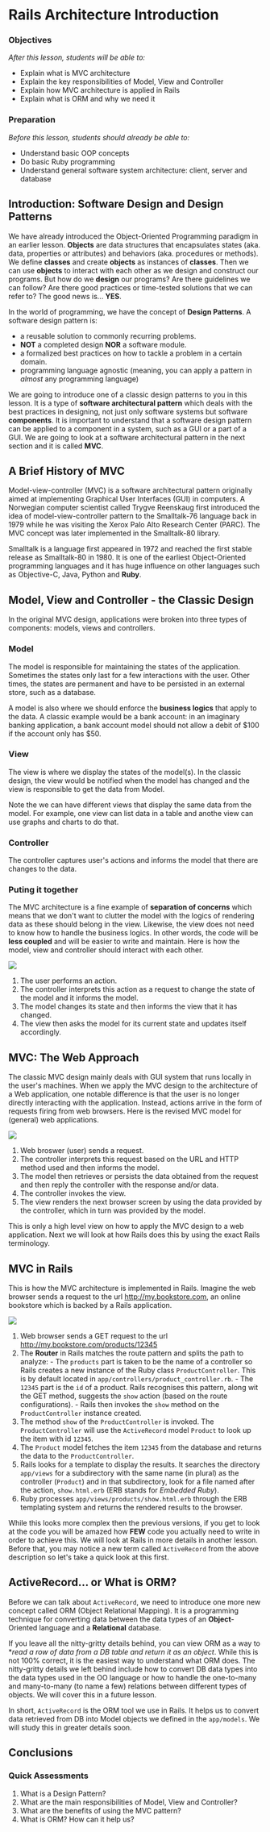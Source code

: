 # Rails Architecture Introduction

### Objectives
*After this lesson, students will be able to:*
  - Explain what is MVC architecture
  - Explain the key responsibilities of Model, View and Controller
  - Explain how MVC architecture is applied in Rails
  - Explain what is ORM and why we need it

### Preparation
*Before this lesson, students should already be able to:*
  - Understand basic OOP concepts
  - Do basic Ruby programming
  - Understand general software system architecture: client, server and database

## Introduction: Software Design and Design Patterns

We have already introduced the Object-Oriented Programming paradigm in an earlier lesson. **Objects** are data structures that encapsulates states (aka. data, properties or attributes) and behaviors (aka. procedures or methods). We define **classes** and create **objects** as instances of **classes**. Then we can use **objects** to interact with each other as we design and construct our programs. But how do we **design** our programs? Are there guidelines we can follow? Are there good practices or time-tested solutions that we can refer to? The good news is... **YES**.

In the world of programming, we have the concept of **Design Patterns**. A software design pattern is:
  - a reusable solution to commonly recurring problems. 
  - **NOT** a completed design **NOR** a software module.
  - a formalized best practices on how to tackle a problem in a certain domain.
  - programming language agnostic (meaning, you can apply a pattern in _almost_ any programming language)

We are going to introduce one of a classic design patterns to you in this lesson. It is a type of **software architectural pattern** which deals with the best practices in designing, not just only software systems but software **components**. It is important to understand that a software design pattern can be applied to a component in a system, such as a GUI or a part of a GUI. We are going to look at a software architectural pattern in the next section and it is called **MVC**.

## A Brief History of MVC
Model-view-controller (MVC) is a software architectural pattern originally aimed at implementing Graphical User Interfaces (GUI) in computers. A Norwegian computer scientist called Trygve Reenskaug first introduced the idea of model-view-controller pattern to the Smalltalk-76 language back in 1979 while he was visiting the Xerox Palo Alto Research Center (PARC). The MVC concept was later implemented in the Smalltalk-80 library.

Smalltalk is a language first appeared in 1972 and reached the first stable release as Smalltalk-80 in 1980. It is one of the earliest Object-Oriented programming languages and it has huge influence on other languages such as Objective-C, Java, Python and **Ruby**.

## Model, View and Controller - the Classic Design
In the original MVC design, applications were broken into three types of components: models, views and controllers. 

### Model

The model is responsible for maintaining the states of the application. Sometimes the states only last for a few interactions with the user. Other times, the states are permanent and have to be persisted in an external store, such as a database.

A model is also where we should enforce the **business logics** that apply to the data. A classic example would be a bank account: in an imaginary banking application, a bank account model should not allow a debit of $100 if the account only has $50. 

### View

The view is where we display the states of the model(s). In the classic design, the view would be notified when the model has changed and the view is responsible to get the data from Model. 

Note the we can have different views that display the same data from the model. For example, one view can list data in a table and anothe view can use graphs and charts to do that.

### Controller

The controller captures user's actions and informs the model that there are changes to the data. 

### Puting it together
The MVC architecture is a fine example of **separation of concerns** which means that we don't want to clutter the model with the logics of rendering data as these should belong in the view. Likewise, the view does not need to know how to  handle the business logics. In other words, the code will be **less coupled** and will be easier to write and maintain. Here is how the model, view and controller should interact with each other.

  ![](images/classic.png)

  1. The user performs an action.
  1. The controller interprets this action as a request to change the state of the model and it informs the model.
  1. The model changes its state and then informs the view that it has changed.
  1. The view then asks the model for its current state and updates itself accordingly.

## MVC: The Web Approach
The classic MVC design mainly deals with GUI system that runs locally in the user's machines. When we apply the MVC design to the architecture of a Web application, one notable difference is that the user is no longer directly interacting with the application. Instead, actions arrive in the form of requests firing from web browsers. Here is the revised MVC model for (general) web applications.

  ![](images/web.png)

  1. Web broswer (user) sends a request.
  1. The controller interprets this request based on the URL and HTTP method used and then informs the model.
  1. The model then retrieves or persists the data obtained from the request and then reply the controller with the response and/or data.
  1. The controller invokes the view.
  1. The view renders the next browser screen by using the data provided by the controller, which in turn was provided by the model.

This is only a high level view on how to apply the MVC design to a web application. Next we will look at how Rails does this by using the exact Rails terminology.

## MVC in Rails
This is how the MVC architecture is implemented in Rails. Imagine the web browser sends a request to the url http://my.bookstore.com, an online bookstore which is backed by a Rails application.

  ![](images/rails.png)
  
  1. Web browser sends a GET request to the url http://my.bookstore.com/products/12345
  1. The **Router** in Rails matches the route pattern and splits the path to analyze:
    - The `products` part is taken to be the name of a controller so Rails creates a new instance of the Ruby class `ProductController`. This is by default located in `app/controllers/product_controller.rb`.
    - The `12345` part is the `id` of a product. Rails recognises this pattern, along wit the GET method, suggests the `show` action (based on the route configurations).
    - Rails then invokes the `show` method on the `ProductController` instance created.
  1. The method `show` of the `ProductController` is invoked. The `ProductController` will use the `ActiveRecord` model `Product` to look up the item with id `12345`.
  1. The `Product` model fetches the item `12345` from the database and returns the data to the `ProductController`.
  1. Rails looks for a template to display the results. It searches the directory `app/views` for a subdirectory with the same name (in plural) as the controller (`Product`) and in that subdirectory, look for a file named after the action, `show.html.erb` (ERB stands for _Embedded Ruby_).
  1. Ruby processes `app/views/products/show.html.erb` through the ERB templating system and returns the rendered results to the browser.

While this looks more complex then the previous versions, if you get to look at the code you will be amazed how **FEW** code you actually need to write in order to achieve this. We will look at Rails in more details in another lesson. Before that, you may notice a new term called `ActiveRecord` from the above description so let's take a quick look at this first.

## ActiveRecord... or What is ORM?

Before we can talk about `ActiveRecord`, we need to introduce one more new concept called ORM (Object Relational Mapping). It is a programming technique for converting data between the data types of an **Object**-Oriented language and a **Relational** database. 

If you leave all the nitty-gritty details behind, you can view ORM as a way to **read a row of data from a DB table and return it as an object*. While this is not 100% correct, it is the easiest way to understand what ORM does. The nitty-gritty details we left behind include how to convert DB data types into the data types used in the OO language or how to handle the one-to-many and many-to-many (to name a few) relations between different types of objects. We will cover this in a future lesson.

In short, `ActiveRecord` is the ORM tool we use in Rails. It helps us to convert data retrieved from DB into Model objects we defined in the `app/models`. We will study this in greater details soon.

## Conclusions

### Quick Assessments
  1. What is a Design Pattern?
  1. What are the main responsibilities of Model, View and Controller?
  1. What are the benefits of using the MVC pattern?
  1. What is ORM? How can it help us?



